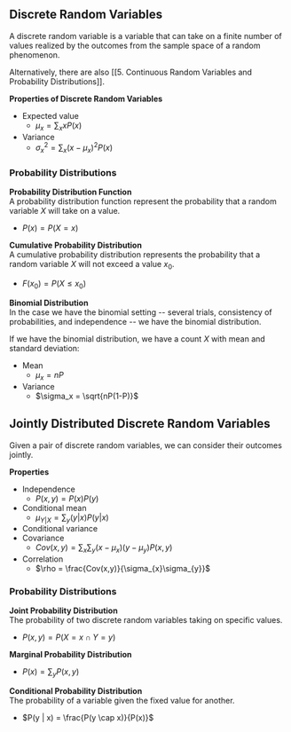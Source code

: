 ## Discrete Random Variables  
A discrete random variable is a variable that can take on a finite number of values realized by the outcomes from the sample space of a random phenomenon.

Alternatively, there are also [[5. Continuous Random Variables and Probability Distributions]].

**Properties of Discrete Random Variables**  
- Expected value
	- $\mu_x = \sum_xxP(x)$ 
- Variance
	- $\sigma_x^2 = \sum_x(x-\mu_x)^2P(x)$ 
	
### Probability Distributions
**Probability Distribution Function**  
A probability distribution function represent the probability that a random variable $X$ will take on a value.  
- $P(x) = P(X = x)$

**Cumulative Probability Distribution**  
A cumulative probability distribution represents the probability that a random variable $X$ will not exceed a value $x_0$.
- $F(x_0) = P(X \leq x_0)$ 

**Binomial Distribution**  
In the case we have the binomial setting -- several trials, consistency of probabilities, and independence -- we have the binomial distribution. 

If we have the binomial distribution, we have a count $X$ with mean and standard deviation:
- Mean
	- $\mu_x = nP$
- Variance 
	- $\sigma_x = \sqrt{nP(1-P)}$

## Jointly Distributed Discrete Random Variables
Given a pair of discrete random variables, we can consider their outcomes jointly. 

**Properties**
- Independence
	- $P(x,y) = P(x)P(y)$
- Conditional mean
	- $\mu_{Y|X} = \sum_y{(y|x)P(y|x)}$
- Conditional variance
- Covariance 
	- $Cov(x,y) = \sum_{x}\sum_{y}{(x-\mu_x)(y-\mu_y)P(x,y)}$
- Correlation 
	- $\rho = \frac{Cov(x,y)}{\sigma_{x}\sigma_{y}}$

### Probability Distributions
**Joint Probability Distribution**  
The probability of two discrete random variables taking on specific values.
- $P(x,y) = P(X = x \cap Y = y)$

**Marginal Probability Distribution**
- $P(x) = \sum_{y}{P(x,y)}$

**Conditional Probability Distribution**  
The probability of a variable given the fixed value for another.
- $P(y | x) = \frac{P(y \cap x)}{P(x)}$

